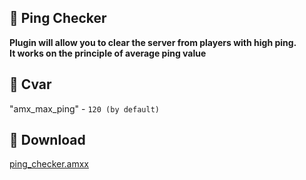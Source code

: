 ## 🧶 Ping Checker

**Plugin will allow you to clear the server from players with high ping.** <br/>
**It works on the principle of average ping value**

## 📃 Cvar

"amx_max_ping" - `120 (by default)` 

## 🎉 Download
[ping_checker.amxx](https://github.com/Ozukane/Ping-Checker/releases/download/26.0.1_RC1/ping_checker.amxx)
